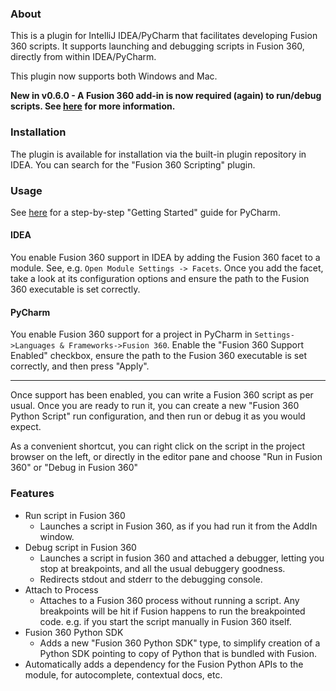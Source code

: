 ### About

This is a plugin for IntelliJ IDEA/PyCharm that facilitates developing Fusion 360 scripts. It
supports launching and debugging scripts in Fusion 360, directly from within IDEA/PyCharm.

This plugin now supports both Windows and Mac.


**New in v0.6.0 - A Fusion 360 add-in is now required (again) to run/debug scripts. See
[here](https://github.com/JesusFreke/fusion_idea_addin/wiki/Installing-the-add-in-in-Fusion-360) for
more information.**

### Installation
The plugin is available for installation via the built-in plugin repository in IDEA. You can
search for the "Fusion 360 Scripting" plugin.

### Usage

See [here](https://github.com/JesusFreke/fusionIdea/wiki/Getting-started-with-PyCharm-%28Windows%29)
for a step-by-step "Getting Started" guide for PyCharm.

#### IDEA
You enable Fusion 360 support in IDEA by adding the Fusion 360 facet to a module. See, e.g. `Open
Module Settings -> Facets`. Once you add the facet, take a look at its configuration options and
ensure the path to the Fusion 360 executable is set correctly.

#### PyCharm
You enable Fusion 360 support for a project in PyCharm in `Settings->Languages &
Frameworks->Fusion 360`. Enable the "Fusion 360 Support Enabled" checkbox, ensure the path to the
Fusion 360 executable is set correctly, and then press "Apply".

---

Once support has been enabled, you can write a Fusion 360 script as per usual. Once you are ready to
run it, you can create a new "Fusion 360 Python Script" run configuration, and then run or debug it
as you would expect.

As a convenient shortcut, you can right click on the script in the project browser on the left, or
directly in the editor pane and choose "Run in Fusion 360" or "Debug in Fusion 360"

### Features
- Run script in Fusion 360
    - Launches a script in Fusion 360, as if you had run it from the AddIn window.
- Debug script in Fusion 360
    - Launches a script in fusion 360 and attached a debugger, letting you stop at breakpoints, and
      all the usual debuggery goodness.
    - Redirects stdout and stderr to the debugging console.
- Attach to Process
    - Attaches to a Fusion 360 process without running a script. Any breakpoints will be hit if
      Fusion happens to run the breakpointed code. e.g. if you start the script manually in Fusion
      360 itself.
- Fusion 360 Python SDK
    - Adds a new "Fusion 360 Python SDK" type, to simplify creation of a Python SDK pointing to copy
      of Python that is bundled with Fusion.
- Automatically adds a dependency for the Fusion Python APIs to the module, for autocomplete,
  contextual docs, etc.
